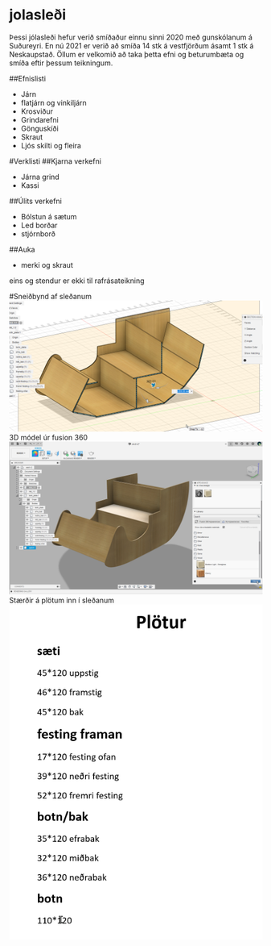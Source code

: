 


# jolasleði

Þessi jólasleði hefur verið smíðaður einnu sinni 2020 með gunskólanum á Suðureyri. En nú 2021 er verið að smíða 14 stk á vestfjörðum ásamt 1 stk á Neskaupstað. Öllum er velkomið að taka þetta efni og beturumbæta og smíða eftir þessum teikningum.

##Efnislisti
- Járn
- flatjárn og vinkiljárn
- Krosviður
- Grindarefni
- Gönguskíði
- Skraut
- Ljós skilti og fleira

#Verklisti
##Kjarna verkefni
- Járna grind
- Kassi

##Úlits verkefni
- Bólstun á sætum
- Led borðar
- stjórnborð

##Auka
- merki og skraut

eins og stendur er ekki til rafrásateikning

#Sneiðbynd af sleðanum
![sledi cross](2020-11-24%2012_36_11-Autodesk%20Fusion%20360.png)
3D módel úr fusion 360
![fusion](myndir/fusion_kassi.png)
Stærðir á plötum inn í sleðanum
![plotur](myndir/plotus.png)
![]()
![]()


